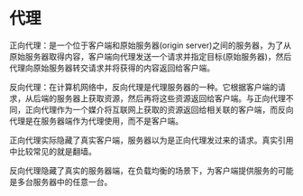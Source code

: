 # 代理

正向代理：是一个位于客户端和原始服务器(origin server)之间的服务器，为了从原始服务器取得内容，客户端向代理发送一个请求并指定目标(原始服务器)，然后代理向原始服务器转交请求并将获得的内容返回给客户端。

反向代理：在计算机网络中，反向代理是代理服务器的一种。它根据客户端的请求，从后端的服务器上获取资源，然后再将这些资源返回给客户端。与正向代理不同，正向代理作为一个媒介将互联网上获取的资源返回给相关联的客户端，而反向代理是在服务器端作为代理使用，而不是客户端。

正向代理实际隐藏了真实客户端，服务器以为是正向代理发过来的请求。真实引用中比较常见的就是翻墙。

反向代理隐藏了真实的服务器端，在负载均衡的场景下，为客户端提供服务的可能是多台服务器中的任意一台。
